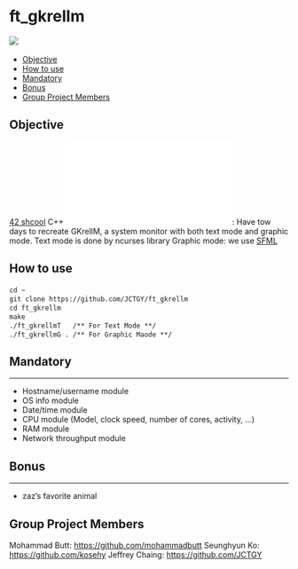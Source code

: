 ft_gkrellm
===
![](resources/ft_gkrellm.gif)

* [Objective](#objective)
* [How to use](#how-to-use)
* [Mandatory](#mandatory)
* [Bonus](#bonus)
* [Group Project Members](#Group-Project-Members)

## Objective
[42 shcool](https://www.42.us.org/) C++ ![rush challenge](resources/rush01.en.pdf): Have tow days to recreate GKrellM, a system monitor with both text mode and graphic mode.
Text mode is done by ncurses library
Graphic mode: we use [SFML](https://www.sfml-dev.org/)

## How to use

```
cd ~
git clone https://github.com/JCTGY/ft_gkrellm
cd ft_gkrellm
make
./ft_gkrellmT   /** For Text Mode **/
./ft_gkrellmG . /** For Graphic Maode **/
```

## Mandatory
---
* Hostname/username module
* OS info module
* Date/time module
* CPU module (Model, clock speed, number of cores, activity, ...)
* RAM module
* Network throughput module 

## Bonus
---
* zaz’s favorite animal

## Group Project Members
Mohammad Butt: https://github.com/mohammadbutt
Seunghyun Ko: https://github.com/kosehy
Jeffrey Chaing: https://github.com/JCTGY
